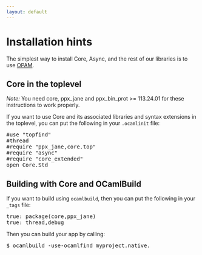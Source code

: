 ```yaml
---
layout: default
---
```


# Installation hints

The simplest way to install Core, Async, and the rest of our libraries
is to use [OPAM](http://opam.ocamlpro.com).

## Core in the toplevel

_Note:_ You need core, ppx\_jane and ppx\_bin\_prot >= 113.24.01 for
these instructions to work properly.

If you want to use Core and its associated libraries and syntax
extensions in the toplevel, you can put the following in your
`.ocamlinit` file:

<pre class="sh_caml">
#use "topfind"
#thread
#require "ppx_jane,core.top"
#require "async"
#require "core_extended"
open Core.Std
</pre>

## Building with Core and OCamlBuild

If you want to build using `ocamlbuild`, then you can put the
following in your `_tags` file:

<pre class="sh_caml">
true: package(core,ppx_jane)
true: thread,debug
</pre>

Then you can build your app by calling:

<pre class="sh_sh">
$ ocamlbuild -use-ocamlfind myproject.native.
</pre>
